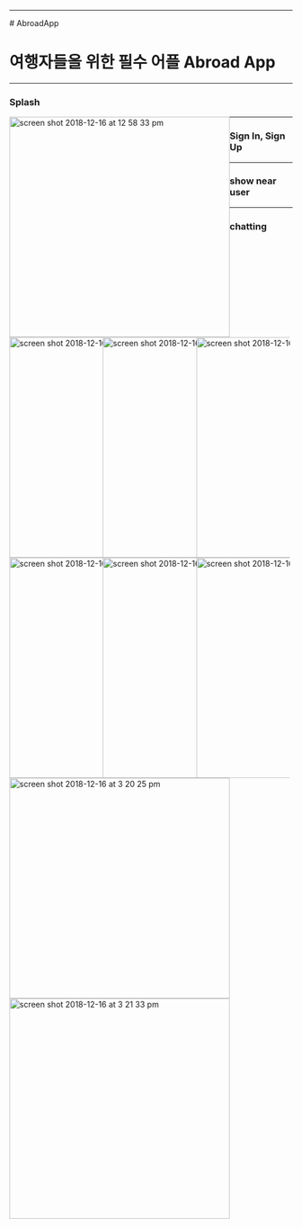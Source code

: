 <div>
   <hr>
      # AbroadApp
      <h1>여행자들을 위한 필수 어플 Abroad App</h1>
   <hr>
   
   <h3> Splash </h3>
      <div style="float: left">
         <img width="392" alt="screen shot 2018-12-16 at 12 58 33 pm" src="https://user-images.githubusercontent.com/20621398/50050257-42621a80-0139-11e9-8b58-a97507ad6502.png">
      </div>
       
   <hr>
     <h3> Sign In, Sign Up </h3>
         <div style="float: left; width: 33%">
     <img width="392" alt="screen shot 2018-12-16 at 1 56 02 pm" src="https://user-images.githubusercontent.com/20621398/50050308-5c502d00-013a-11e9-955d-e7929850d492.png">
         </div>
        <div style="float: left; width: 33%">
     <img width="392" alt="screen shot 2018-12-16 at 1 43 06 pm" src="https://user-images.githubusercontent.com/20621398/50050261-468e3800-0139-11e9-8249-eb0aada85253.png">
         </div>
         <div style="float: left; width: 33%">
           <img width="392" alt="screen shot 2018-12-16 at 1 43 59 pm" src="https://user- images.githubusercontent.com/20621398/50050263-47bf6500-0139-11e9-9504-b4b6500b70c3.png">
         </div>
         
   <hr>
     <h3> show near user </h3>
         <div style="float: left; width: 33%">
         <img width="392" alt="screen shot 2018-12-16 at 1 01 27 pm" src="https://user-images.githubusercontent.com/20621398/50050258-43934780-0139-11e9-9f02-4141f243ef83.png">
         </div>
         <div style="float: left; width: 33%">
     <img width="392" alt="screen shot 2018-12-16 at 1 44 46 pm" src="https://user-images.githubusercontent.com/20621398/50050264-48f09200-0139-11e9-95fa-042e58116af7.png">
         </div>
         <div style="float: left; width: 33%">
     <img width="392" alt="screen shot 2018-12-16 at 1 44 56 pm" src="https://user-images.githubusercontent.com/20621398/50050265-4a21bf00-0139-11e9-847c-0e74ffa21278.png">
         </div>
    <hr>
     <h3> chatting </h3>
      <div style="float: left">
         <img width="392" alt="screen shot 2018-12-16 at 3 20 25 pm" src="https://user-images.githubusercontent.com/20621398/50050782-70029000-0148-11e9-8d45-7ff72a2076f9.png">
      </div>
      <div style="float: left">
      <img width="392" alt="screen shot 2018-12-16 at 3 21 33 pm" src="https://user-images.githubusercontent.com/20621398/50050788-96283000-0148-11e9-8abb-b6e60ccf075d.png">
      </div>
</div>  
